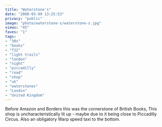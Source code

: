 ```yaml
---
title: "Waterstone's"
date: "2008-03-09 13:25:53"
privacy: "public"
image: "photo/waterstone-s/waterstone-s.jpg"
views: "45"
faves: "1"
tags:
- "30s"
- "books"
- "f22"
- "light trails"
- "london"
- "night"
- "piccadilly"
- "road"
- "shop"
- "uk"
- "waterstones"
- "Londin"
- "United Kingdom"
---
```

Before Amazon and Borders this was the cornerstone of British Books, This shop is uncharacteristically lit up - maybe due to it being close to Piccadilly Circus. Also an obligatory Warp speed taxi to the bottom.
